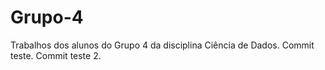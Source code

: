 # Grupo-4
Trabalhos dos alunos do Grupo 4 da disciplina Ciência de Dados. Commit teste. Commit teste 2.
